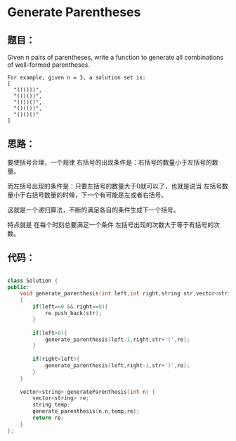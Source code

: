# Generate Parentheses

## 题目：
Given n pairs of parentheses, write a function to generate all combinations of well-formed parentheses.


```
For example, given n = 3, a solution set is:
[
  "((()))",
  "(()())",
  "(())()",
  "()(())",
  "()()()"
]

```
## 思路：
   要使括号合理，一个规律 右括号的出现条件是：右括号的数量小于左括号的数量。
   
   而左括号出现的条件是：只要左括号的数量大于0就可以了，也就是说当 左括号数量小于右括号数量的时候，下一个有可能是左或者右括号。
   
   这就是一个递归算法，不断的满足各自的条件生成下一个括号。
   
   特点就是 在每个时刻总要满足一个条件 左括号出现的次数大于等于有括号的次数。
   
## 代码：

```cpp

class Solution {
public:
    void generate_parenthesis(int left,int right,string str,vector<string> &re)
    {
        if(left==0 && right==0){
            re.push_back(str);
        }
        
        if(left>0){
            generate_parenthesis(left-1,right,str+'(',re);
        }
        
        if(right>left){
            generate_parenthesis(left,right-1,str+')',re);
        }
    }
    
    vector<string> generateParenthesis(int n) {
        vector<string> re;
        string temp;
        generate_parenthesis(n,n,temp,re);
        return re;
    }
};

```
